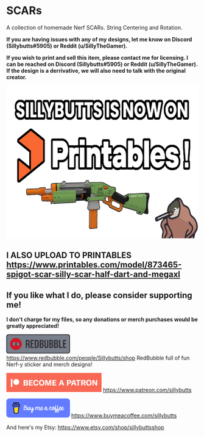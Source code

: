 # SCARs
A collection of homemade Nerf SCARs. String Centering and Rotation.

**If you are having issues with any of my designs, let me know on Discord (Sillybutts#5905) or Reddit (u/SillyTheGamer).**

**If you wish to print and sell this item, please contact me for licensing. I can be reached on Discord (Sillybutts#5905) or Reddit (u/SillyTheGamer). If the design is a derrivative, we will also need to talk with the original creator.**

<a href="https://www.printables.com/model/873465-spigot-scar-silly-scar-half-dart-and-megaxl"><img alt="Printables Button" style="border-width:0" src="GHimages/sillybutts%20is%20now%20on%20printables%20thumbnail.png" height="400" /></a>

## I ALSO UPLOAD TO PRINTABLES https://www.printables.com/model/873465-spigot-scar-silly-scar-half-dart-and-megaxl


## If you like what I do, please consider supporting me!

**I don't charge for my files, so any donations or merch purchases would be greatly appreciated!**

<a href="https://www.redbubble.com/people/Sillybutts/shop/"><img alt="RedBubble Button" style="border-width:0" src="Trivictus%20FOOT%20SCAR/GHimages/RedbubbleButton.png" height="50" /></a> https://www.redbubble.com/people/Sillybutts/shop RedBubble full of fun Nerf-y sticker and merch designs!  

<a href="https://www.patreon.com/sillybutts/"><img alt="Patreon Button" style="border-width:0" src="Trivictus%20FOOT%20SCAR/GHimages/PatreonButton.png" height="50" /></a> https://www.patreon.com/sillybutts 

<a href="https://www.buymeacoffee.com/sillybutts/"><img alt="BuyMeACoffee Button" style="border-width:0" src="Trivictus%20FOOT%20SCAR/GHimages/buymeacoffeeButton2.png" height="50" /></a> https://www.buymeacoffee.com/sillybutts 

And here's my Etsy: https://www.etsy.com/shop/sillybuttsshop
